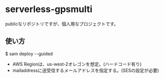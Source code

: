 # serverless-gpsmulti
publicなリポジトリですが、個人用なプロジェクトです。
## 使い方
$ sam deploy --guided

 - AWS Regionは、us-west-2オレゴンを想定。(ハードコード有り)
 - mailaddressに送受信するメールアドレスを指定する。(SESの設定が必要)
